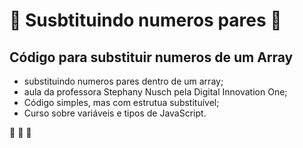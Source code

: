 # :book: Susbtituindo numeros pares :book:
## Código para substituir numeros de um Array
* substituindo numeros pares dentro de um array;
* aula da professora Stephany Nusch pela Digital Innovation One;
* Código simples, mas com estrutua substituível;
* Curso sobre variáveis e tipos de JavaScript.

:rocket: :rocket: :rocket: